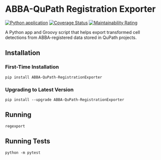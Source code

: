 # ABBA-QuPath Registration Exporter

[![Python application](https://github.com/nickdelgrosso/ABBA-QuPath-RegistrationAnalysis/actions/workflows/python-app.yml/badge.svg)](https://github.com/nickdelgrosso/ABBA-QuPath-RegistrationAnalysis/actions/workflows/python-app.yml)
[![Coverage Status](https://coveralls.io/repos/github/nickdelgrosso/ABBA-QuPath-RegistrationAnalysis/badge.svg?branch=master)](https://coveralls.io/github/nickdelgrosso/ABBA-QuPath-RegistrationAnalysis?branch=master)
[![Maintainability Rating](https://sonarcloud.io/api/project_badges/measure?project=nickdelgrosso_ABBA-QuPath-RegistrationAnalysis&metric=sqale_rating)](https://sonarcloud.io/dashboard?id=nickdelgrosso_ABBA-QuPath-RegistrationAnalysis)

A Python app and Groovy script that helps export transformed cell detections
from ABBA-registered data stored in QuPath projects.

## Installation


### First-Time Installation
```
pip install ABBA-QuPath-RegistrationExporter
```


### Upgrading to Latest Version

```
pip install --upgrade ABBA-QuPath-RegistrationExporter
```

## Running

```
regexport
```

## Running Tests

```
python -m pytest
```
